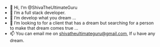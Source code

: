 - 👋 Hi, I’m @ShivaTheUltimateGuru
- 👀 I’m a full stack developer.
- 🌱 I’m develop what you dream  ...
- 💞️ I’m looking to for a client that has a dream but searching for a person to make that dream comes true ...
- 📫 You can email me on shivatheultimateguru@gmail.com, If u have any dream.

<!---
ShivaTheUltimateGuru/ShivaTheUltimateGuru is a ✨ special ✨ repository because its `README.md` (this file) appears on your GitHub profile.
You can click the Preview link to take a look at your changes.
--->
